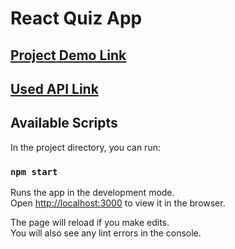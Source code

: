 # React Quiz App

## **[Project Demo Link](https://reactquizzappproject.web.app/)**

## **[Used API Link](https://opentdb.com/api_config.php)**

## Available Scripts

In the project directory, you can run:

### `npm start`

Runs the app in the development mode.\
Open [http://localhost:3000](http://localhost:3000) to view it in the browser.

The page will reload if you make edits.\
You will also see any lint errors in the console.
